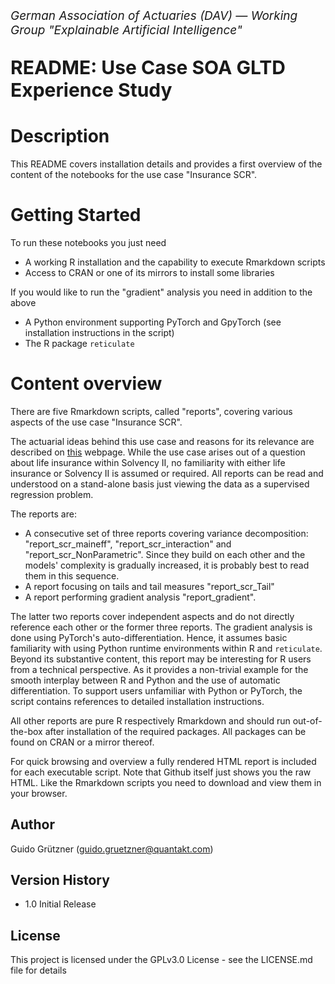 <!-- Simon-Style -->
<p style="font-size:19px; text-align:left; margin-top:    15px;"><i>German Association of Actuaries (DAV) — Working Group "Explainable Artificial Intelligence"</i></p>
<p style="font-size:30px; text-align:left; margin-bottom: 15px"><b>README: Use Case SOA GLTD Experience Study<br>
</b></p>
<p style="font-size:19px; text-align:left; margin-bottom: 15px; margin-bottom: 15px">

# Description

This README covers installation details and provides a first overview of the content of the notebooks for the use case "Insurance SCR". 

# Getting Started

To run these notebooks you just need

* A working R installation and the capability to execute Rmarkdown scripts 
* Access to CRAN or one of its mirrors to install some libraries

If you would like to run the "gradient" analysis you need in addition to the above

* A Python environment supporting PyTorch and GpyTorch (see installation instructions in the script)
* The R package `reticulate`


# Content overview

There are five Rmarkdown scripts, called "reports", covering various aspects of the use case "Insurance SCR". 

The actuarial ideas behind this use case and reasons for its relevance are described on    [this](https://aktuar.de/en/practice-areas/data-science/use-cases/use_case2/Pages/default.aspx) webpage. While the use case arises out of a question about life insurance within Solvency II, no familiarity with either life insurance or Solvency II is assumed or required. All reports can be read and understood on a stand-alone basis just viewing the data as a supervised regression problem.

The reports are:

* A consecutive set of three reports covering variance decomposition: "report_scr_maineff", "report_scr_interaction" and "report_scr_NonParametric". Since they build on each other and the models' complexity is gradually increased, it is probably best to read them in this sequence.
* A report focusing on tails and tail measures "report_scr_Tail"
* A report performing gradient analysis "report_gradient".

The latter two reports cover independent aspects and do not directly reference each other or the former three reports. The gradient analysis is done using PyTorch's auto-differentiation. Hence, it assumes basic familiarity with using Python runtime environments within R and `reticulate`. Beyond its substantive content, this report may be interesting for R users from a technical perspective. As it provides a non-trivial example for the smooth interplay between R and Python and the use of automatic differentiation. To support users unfamiliar with Python or PyTorch, the script contains references to detailed installation instructions.

All other reports are pure R respectively Rmarkdown and should run out-of-the-box after installation of the required packages. All packages can be found on CRAN or a mirror thereof. 

For quick browsing and overview a fully rendered HTML report is included for each executable script.
Note that Github itself just shows you the raw HTML. Like the Rmarkdown scripts you need to download and view them in your browser.   

## Author

Guido Grützner (<a href="mailto:guido.gruetzner@quantakt.com">guido.gruetzner@quantakt.com</a>)


## Version History

* 1.0 Initial Release

## License

This project is licensed under the GPLv3.0 License - see the LICENSE.md file for details